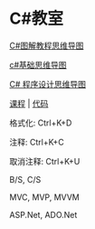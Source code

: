 # C\#教室

[C\#图解教程思维导图](https://www.cnblogs.com/wwhhgg/p/12850597.html)

[c\#基础思维导图](https://www.cnblogs.com/net-sky/p/10218841.html)

[C\# 程序设计思维导图](https://wenku.baidu.com/view/a60efbee4973f242336c1eb91a37f111f0850d6b.html)



[课程](https://www.icourse163.org/learn/XJTU-1002843011?tid=1450232477) \| [代码](https://github.com/AndrewChui/CSharpiCourse)



格式化: Ctrl+K+D

注释: Ctrl+K+C

取消注释: Ctrl+K+U



B/S, C/S

MVC, MVP, MVVM



ASP.Net, ADO.Net


